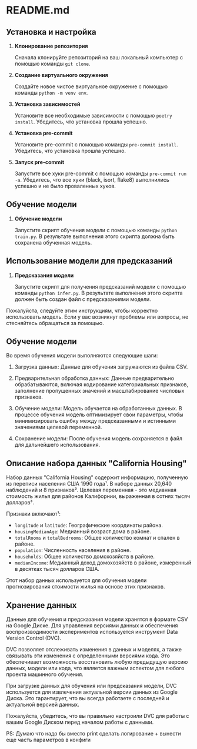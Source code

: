 # README.md

## Установка и настройка

1. **Клонирование репозитория**

    Сначала клонируйте репозиторий на ваш локальный компьютер с помощью команды `git clone`.

2. **Создание виртуального окружения**

    Создайте новое чистое виртуальное окружение с помощью команды `python -m venv env`.

3. **Установка зависимостей**

    Установите все необходимые зависимости с помощью `poetry install`. Убедитесь, что установка прошла успешно.

4. **Установка pre-commit**

    Установите pre-commit с помощью команды `pre-commit install`. Убедитесь, что установка прошла успешно.

5. **Запуск pre-commit**

    Запустите все хуки pre-commit с помощью команды `pre-commit run -a`. Убедитесь, что все хуки (black, isort, flake8) выполнились успешно и не было проваленных хуков.

## Обучение модели

1. **Обучение модели**

    Запустите скрипт обучения модели с помощью команды `python train.py`. В результате выполнения этого скрипта должна быть сохранена обученная модель.

## Использование модели для предсказаний

1. **Предсказания модели**

    Запустите скрипт для получения предсказаний модели с помощью команды `python infer.py`. В результате выполнения этого скрипта должен быть создан файл с предсказаниями модели.

Пожалуйста, следуйте этим инструкциям, чтобы корректно использовать модель. Если у вас возникнут проблемы или вопросы, не стесняйтесь обращаться за помощью.

## Обучение модели

Во время обучения модели выполняются следующие шаги:

1. Загрузка данных: Данные для обучения загружаются из файла CSV. 

2. Предварительная обработка данных: Данные предварительно обрабатываются, включая кодирование категориальных признаков, заполнение пропущенных значений и масштабирование числовых признаков.

3. Обучение модели: Модель обучается на обработанных данных. В процессе обучения модель оптимизирует свои параметры, чтобы минимизировать ошибку между предсказанными и истинными значениями целевой переменной.

4. Сохранение модели: После обучения модель сохраняется в файл для дальнейшего использования.

## Описание набора данных "California Housing"

Набор данных "California Housing" содержит информацию, полученную из переписи населения США 1990 года¹. В наборе данных 20,640 наблюдений и 8 признаков³. Целевая переменная - это медианная стоимость жилья для районов Калифорнии, выраженная в сотнях тысяч долларов³. 

Признаки включают¹:

- `longitude` и `latitude`: Географические координаты района.
- `housingMedianAge`: Медианный возраст дома в районе.
- `totalRooms` и `totalBedrooms`: Общее количество комнат и спален в районе.
- `population`: Численность населения в районе.
- `households`: Общее количество домохозяйств в районе.
- `medianIncome`: Медианный доход домохозяйств в районе, измеренный в десятках тысяч долларов США.

Этот набор данных используется для обучения модели прогнозирования стоимости жилья на основе этих признаков.


## Хранение данных

Данные для обучения и предсказания модели хранятся в формате CSV на Google Диске. Для управления версиями данных и обеспечения воспроизводимости экспериментов используется инструмент Data Version Control (DVC). 

DVC позволяет отслеживать изменения в данных и моделях, а также связывать эти изменения с определенными версиями кода. Это обеспечивает возможность восстановить любую предыдущую версию данных, модели или кода, что является важным аспектом для любого проекта машинного обучения. 

При загрузке данных для обучения или предсказания модели, DVC используется для извлечения актуальной версии данных из Google Диска. Это гарантирует, что вы всегда работаете с последней и актуальной версией данных. 

Пожалуйста, убедитесь, что вы правильно настроили DVC для работы с вашим Google Диском перед началом работы с данными.


PS: Думаю что надо бы вместо print сделать логирование + вынести еще часть параметров в конфиги